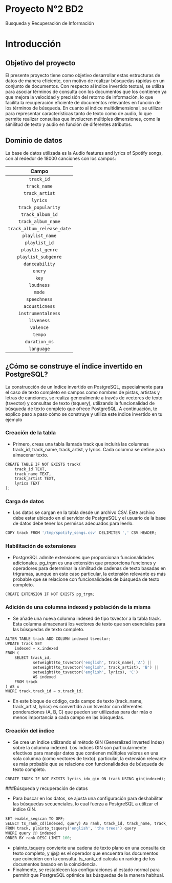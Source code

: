 # Proyecto N°2 BD2
Busqueda y Recuperación de Información

# Introducción

## Objetivo del proyecto
El presente proyecto tiene como objetivo desarrollar estas estructuras de datos de manera eficiente, con motivo de realizar búsquedas rápidas en un conjunto de documentos.
Con respecto al índice invertido textual, se utiliza para asociar términos de consulta con los documentos que los contienen ya que mejora la velocidad y precisión del retorno de información, lo que facilita la recuperación eficiente de documentos relevantes en función de los términos de búsqueda.
En cuanto al índice multidimensional, se utilizar para representar características tanto de texto como de audio, lo que permite realizar consultas que involucren múltiples dimensiones, como la similitud de texto y audio en función de diferentes atributos.


## Dominio de datos
La base de datos utilizada es la Audio features and lyrics of Spotify songs, con al rededor de 18000 canciones con los campos:

|    **Campo**    |
|:---------------:|
| ```track_id```        | 
| ```track_name```  | 
| ```track_artist``` | 
| ```lyrics``` | 
| ```track_popularity``` | 
| ```track_album_id``` |
| ```track_album_name``` | 
| ```track_album_release_date``` |
| ```playlist_name``` |
| ```playlist_id``` |
| ```playlist_genre``` |
| ```playlist_subgenre``` |
| ```danceability``` |
| ```enery``` | 
| ```key``` | 
| ```loudness``` | 
| ```mode``` | 
| ```speechness``` | 
| ```acousticness``` | 
| ```instrumentalness``` | 
| ```liveness``` |
| ```valence``` |
| ```tempo``` |
| ```duration_ms``` |
| ```language``` |






## ¿Cómo se construye el índice invertido en PostgreSQL?

La construcción de un índice invertido en PostgreSQL, especialmente para el caso de texto completo en campos como nombres de pistas, artistas y letras de canciones, se realiza generalmente a través de vectores de texto (tsvector) y consultas de texto (tsquery), utilizando la funcionalidad de búsqueda de texto completo que ofrece PostgreSQL. A continuación, te explico paso a paso cómo se construye y utiliza este índice invertido en tu ejemplo

### Creación de la tabla 
- Primero, creas una tabla llamada track que incluirá las columnas track_id, track_name, track_artist, y lyrics. Cada columna se define para almacenar texto.

```python
CREATE TABLE IF NOT EXISTS track(
    track_id TEXT,
    track_name TEXT,
    track_artist TEXT,
    lyrics TEXT
);

```
### Carga de datos
- Los datos se cargan en la tabla desde un archivo CSV. Este archivo debe estar ubicado en el servidor de PostgreSQL y el usuario de la base de datos debe tener los permisos adecuados para leerlo.
  
```python
COPY track FROM '/tmp/spotify_songs.csv' DELIMITER ',' CSV HEADER;
```
### Habilitación de extensiones
- PostgreSQL admite extensiones que proporcionan funcionalidades adicionales. pg_trgm es una extensión que proporciona funciones y operadores para determinar la similitud de cadenas de texto basadas en trigramas, aunque en este caso particular, la extensión relevante es más probable que se relacione con funcionalidades de búsqueda de texto completo.
```python
CREATE EXTENSION IF NOT EXISTS pg_trgm;

```
### Adición de una columna indexed y población de la misma
- Se añade una nueva columna indexed de tipo tsvector a la tabla track. Esta columna almacenará los vectores de texto que son esenciales para las búsquedas de texto completo.
```python
ALTER TABLE track ADD COLUMN indexed tsvector;
UPDATE track SET 
    indexed = x.indexed 
FROM (
    SELECT track_id,
            setweight(to_tsvector('english', track_name),'A') ||
            setweight(to_tsvector('english', track_artist), 'B') ||
            setweight(to_tsvector('english', lyrics), 'C') 
            AS indexed 
    FROM track
) AS x 
WHERE track.track_id = x.track_id;

```
- En este bloque de código, cada campo de texto (track_name, track_artist, lyrics) es convertido a un tsvector con diferentes ponderaciones (A, B, C) que pueden ser utilizadas para dar más o menos importancia a cada campo en las búsquedas.

### Creación del índice
- Se crea un índice utilizando el método GIN (Generalized Inverted Index) sobre la columna indexed. Los índices GIN son particularmente efectivos para manejar datos que contienen múltiples valores en una sola columna (como vectores de texto).
  particular, la extensión relevante es más probable que se relacione con funcionalidades de búsqueda de texto completo.
```python
CREATE INDEX IF NOT EXISTS lyrics_idx_gin ON track USING gin(indexed);

```

###Búsqueda y recuperación de datos 
- Para buscar en los datos, se ajusta una configuración para deshabilitar las búsquedas secuenciales, lo cual fuerza a PostgreSQL a utilizar el índice GIN.
```python
SET enable_seqscan TO OFF;
SELECT ts_rank_cd(indexed, query) AS rank, track_id, track_name, track_artist, lyrics
FROM track, plainto_tsquery('english', 'the trees') query
WHERE query @@ indexed
ORDER BY rank DESC LIMIT 100;

```
- plainto_tsquery convierte una cadena de texto plano en una consulta de texto completo, y @@ es el operador que encuentra los documentos que coinciden con la consulta. ts_rank_cd calcula un ranking de los documentos basado en la coincidencia.
- Finalmente, se restablecen las configuraciones al estado normal para permitir que PostgreSQL optimice las búsquedas de la manera habitual.

